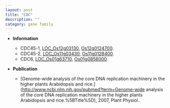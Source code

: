 ```yaml
---
layout: post
title: "CDC"
description: ""
category: gene family
---
```


* **Information**  
    + CDC45-1, [LOC_Os12g03130](http://rice.uga.edu/cgi-bin/ORF_infopage.cgi?orf=LOC_Os12g03130), [Os12g0124700](https://rapdb.dna.affrc.go.jp/locus/?name=Os12g0124700).
    + CDC45-2, [LOC_Os11g03430](http://rice.uga.edu/cgi-bin/ORF_infopage.cgi?orf=LOC_Os11g03430), [Os11g0128400](https://rapdb.dna.affrc.go.jp/locus/?name=Os11g0128400).
    + CDC6, [LOC_Os01g63710](http://rice.uga.edu/cgi-bin/ORF_infopage.cgi?orf=LOC_Os01g63710), [Os01g0856000](https://rapdb.dna.affrc.go.jp/locus/?name=Os01g0856000).

* **Publication**  
    + [Genome-wide analysis of the core DNA replication machinery in the higher plants Arabidopsis and rice.](http://www.ncbi.nlm.nih.gov/pubmed?term=Genome-wide analysis of the core DNA replication machinery in the higher plants Arabidopsis and rice.%5BTitle%5D), 2007, Plant Physiol..


